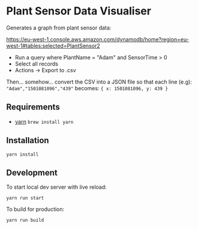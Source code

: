 # Plant Sensor Data Visualiser

Generates a graph from plant sensor data:

https://eu-west-1.console.aws.amazon.com/dynamodb/home?region=eu-west-1#tables:selected=PlantSensor2

* Run a query where PlantName = "Adam" and SensorTime > 0
* Select all records
* Actions -> Export to .csv

Then... somehow... convert the CSV into a JSON file so that each line (e.g):
`"Adam","1501081096","439"`
becomes:
`{ x: 1501081096, y: 439 }`


## Requirements

 * [yarn](https://yarnpkg.com/lang/en/) `brew install yarn`

## Installation

`yarn install`

## Development

To start local dev server with live reload:

`yarn run start`

To build for production:

`yarn run build`
